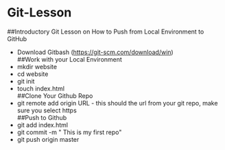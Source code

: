 # Git-Lesson
##Introductory Git Lesson on How to Push from Local Environment to GitHub  
- Download Gitbash (https://git-scm.com/download/win)  
##Work with your Local Environment  
- mkdir website  
- cd website  
- git init  
- touch index.html  
##Clone Your Github Repo  
- git remote add origin URL - this should the url from your git repo, make sure you select https  
##Push to Github  
- git add index.html  
- git commit -m " This is my first repo"  
- git push origin master  
